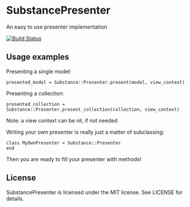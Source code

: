 SubstancePresenter
==================

An easy to use presenter implementation


[![Build Status](https://travis-ci.com/substancelab/substance_presenter.svg?branch=master)](https://travis-ci.com/substancelab/substance_presenter)


Usage examples
--------------

Presenting a single model:

    presented_model = Substance::Presenter.present(model, view_context)

Presenting a collection:

    presented_collection = Substance::Presenter.present_collection(collection, view_context)

Note: a view context can be nil, if not needed

Writing your own presenter is really just a matter of subclassing:

    class MyOwnPresenter < Substance::Presenter
    end

Then you are ready to fill your presenter with methods!

License
-------

SubstancePresenter is licensed under the MIT license. See LICENSE for details.
